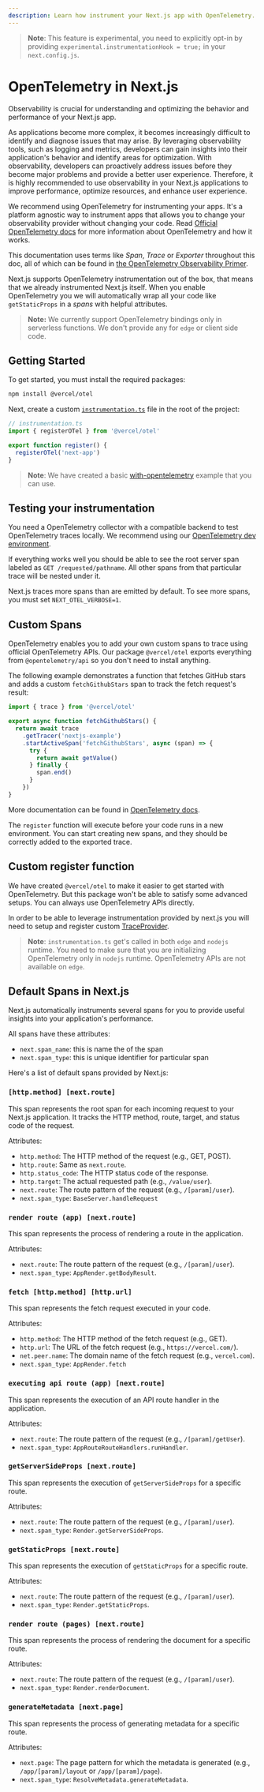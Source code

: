 ```yaml
---
description: Learn how instrument your Next.js app with OpenTelemetry.
---
```


> **Note**: This feature is experimental, you need to explicitly opt-in by providing `experimental.instrumentationHook = true;` in your `next.config.js`.

# OpenTelemetry in Next.js

Observability is crucial for understanding and optimizing the behavior and performance of your Next.js app.

As applications become more complex, it becomes increasingly difficult to identify and diagnose issues that may arise. By leveraging observability tools, such as logging and metrics, developers can gain insights into their application's behavior and identify areas for optimization. With observability, developers can proactively address issues before they become major problems and provide a better user experience. Therefore, it is highly recommended to use observability in your Next.js applications to improve performance, optimize resources, and enhance user experience.

We recommend using OpenTelemetry for instrumenting your apps.
It's a platform agnostic way to instrument apps that allows you to change your observability provider without changing your code.
Read [Official OpenTelemetry docs](https://opentelemetry.io/docs/) for more information about OpenTelemetry and how it works.

This documentation uses terms like _Span_, _Trace_ or _Exporter_ throughout this doc, all of which can be found in [the OpenTelemetry Observability Primer](https://opentelemetry.io/docs/concepts/observability-primer/).

Next.js supports OpenTelemetry instrumentation out of the box, that means that we already instrumented Next.js itself.
When you enable OpenTelemetry you we will automatically wrap all your code like `getStaticProps` in a _spans_ with helpful attributes.

> **Note:** We currently support OpenTelemetry bindings only in serverless functions.
> We don't provide any for `edge` or client side code.

## Getting Started

To get started, you must install the required packages:

```bash
npm install @vercel/otel
```

Next, create a custom [`instrumentation.ts`](./instrumentation.md) file in the root of the project:

```ts
// instrumentation.ts
import { registerOTel } from '@vercel/otel'

export function register() {
  registerOTel('next-app')
}
```

> **Note**: We have created a basic [with-opentelemetry](https://github.com/vercel/next.js/tree/canary/examples/with-opentelemetry) example that you can use.

## Testing your instrumentation

You need a OpenTelemetry collector with a compatible backend to test OpenTelemetry traces locally.
We recommend using our [OpenTelemetry dev environment](https://github.com/vercel/opentelemetry-collector-dev-setup).

If everything works well you should be able to see the root server span labeled as `GET /requested/pathname`.
All other spans from that particular trace will be nested under it.

Next.js traces more spans than are emitted by default.
To see more spans, you must set `NEXT_OTEL_VERBOSE=1`.

## Custom Spans

OpenTelemetry enables you to add your own custom spans to trace using official OpenTelemetry APIs.
Our package `@vercel/otel` exports everything from `@opentelemetry/api` so you don't need to install anything.

The following example demonstrates a function that fetches GitHub stars and adds a custom `fetchGithubStars` span to track the fetch request's result:

```ts
import { trace } from '@vercel/otel'

export async function fetchGithubStars() {
  return await trace
    .getTracer('nextjs-example')
    .startActiveSpan('fetchGithubStars', async (span) => {
      try {
        return await getValue()
      } finally {
        span.end()
      }
    })
}
```

More documentation can be found in [OpenTelemetry docs](https://opentelemetry.io/docs/instrumentation/js/instrumentation/).

The `register` function will execute before your code runs in a new environment.
You can start creating new spans, and they should be correctly added to the exported trace.

## Custom register function

We have created `@vercel/otel` to make it easier to get started with OpenTelemetry. But this package won't be able to satisfy some advanced setups. You can always use OpenTelemetry APIs directly.

In order to be able to leverage instrumentation provided by next.js you will need to setup and register custom [TraceProvider](https://opentelemetry.io/docs/reference/specification/trace/api/#tracerprovider).

> **Note**: `instrumentation.ts` get's called in both `edge` and `nodejs` runtime. You need to make sure that you are initializing OpenTelemetry only in `nodejs` runtime. OpenTelemetry APIs are not available on `edge`.

## Default Spans in Next.js

Next.js automatically instruments several spans for you to provide useful insights into your application's performance.

All spans have these attributes:

- `next.span_name`: this is name the of the span
- `next.span_type`: this is unique identifier for particular span

Here's a list of default spans provided by Next.js:

### `[http.method] [next.route]`

This span represents the root span for each incoming request to your Next.js application. It tracks the HTTP method, route, target, and status code of the request.

Attributes:

- `http.method`: The HTTP method of the request (e.g., GET, POST).
- `http.route`: Same as `next.route`.
- `http.status_code`: The HTTP status code of the response.
- `http.target`: The actual requested path (e.g., `/value/user`).
- `next.route`: The route pattern of the request (e.g., `/[param]/user`).
- `next.span_type`: `BaseServer.handleRequest`

### `render route (app) [next.route]`

This span represents the process of rendering a route in the application.

Attributes:

- `next.route`: The route pattern of the request (e.g., `/[param]/user`).
- `next.span_type`: `AppRender.getBodyResult`.

### `fetch [http.method] [http.url]`

This span represents the fetch request executed in your code.

Attributes:

- `http.method`: The HTTP method of the fetch request (e.g., GET).
- `http.url`: The URL of the fetch request (e.g., `https://vercel.com/`).
- `net.peer.name`: The domain name of the fetch request (e.g., `vercel.com`).
- `next.span_type`: `AppRender.fetch`

### `executing api route (app) [next.route]`

This span represents the execution of an API route handler in the application.

Attributes:

- `next.route`: The route pattern of the request (e.g., `/[param]/getUser`).
- `next.span_type`: `AppRouteRouteHandlers.runHandler`.

### `getServerSideProps [next.route]`

This span represents the execution of `getServerSideProps` for a specific route.

Attributes:

- `next.route`: The route pattern of the request (e.g., `/[param]/user`).
- `next.span_type`: `Render.getServerSideProps`.

### `getStaticProps [next.route]`

This span represents the execution of `getStaticProps` for a specific route.

Attributes:

- `next.route`: The route pattern of the request (e.g., `/[param]/user`).
- `next.span_type`: `Render.getStaticProps`.

### `render route (pages) [next.route]`

This span represents the process of rendering the document for a specific route.

Attributes:

- `next.route`: The route pattern of the request (e.g., `/[param]/user`).
- `next.span_type`: `Render.renderDocument`.

### `generateMetadata [next.page]`

This span represents the process of generating metadata for a specific route.

Attributes:

- `next.page`: The page pattern for which the metadata is generated (e.g., `/app/[param]/layout` or `/app/[param]/page`).
- `next.span_type`: `ResolveMetadata.generateMetadata`.
